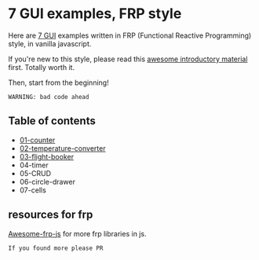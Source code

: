 # 7 GUI examples, FRP style

Here are [7 GUI](https://eugenkiss.github.io/7guis/) examples written in FRP (Functional Reactive Programming) style, in vanilla javascript.

If you're new to this style, please read this [awesome introductory material](https://gist.github.com/staltz/868e7e9bc2a7b8c1f754) first. Totally worth it.

Then, start from the beginning!

`WARNING: bad code ahead`

## Table of contents

- [01-counter](./docs/01-counter.md)
- [02-temperature-converter](./docs/02-temperature-converter.md)
- [03-flight-booker](./docs/03-flight-booker.md)
- 04-timer
- 05-CRUD
- 06-circle-drawer
- 07-cells

## resources for frp

[Awesome-frp-js](https://github.com/stoeffel/awesome-frp-js) for more frp libraries in js.

`If you found more please PR`
